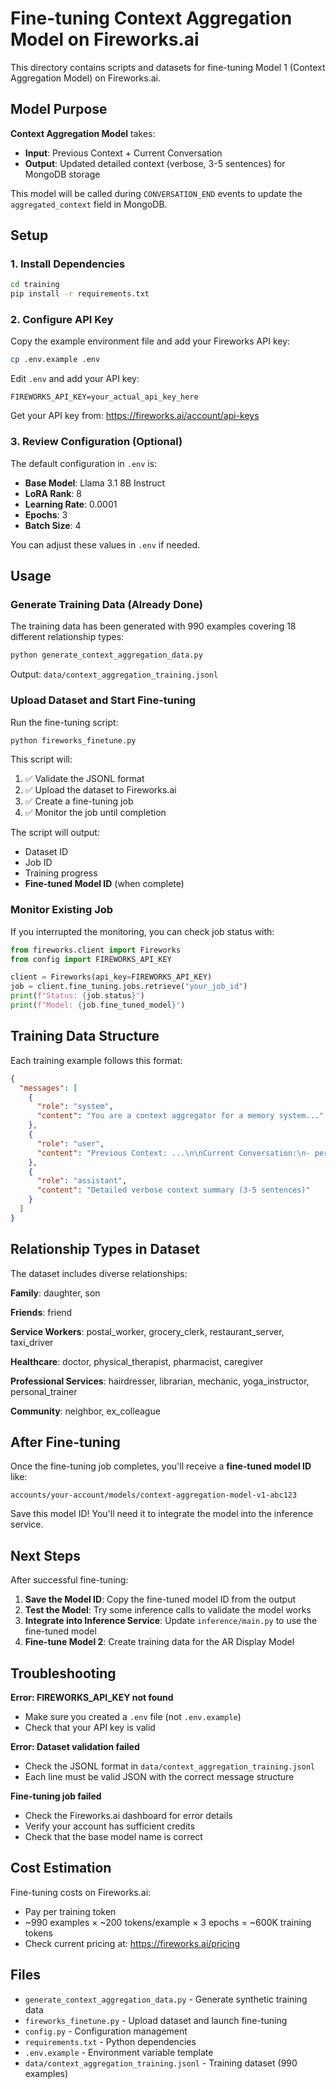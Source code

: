 # Fine-tuning Context Aggregation Model on Fireworks.ai

This directory contains scripts and datasets for fine-tuning Model 1 (Context Aggregation Model) on Fireworks.ai.

## Model Purpose

**Context Aggregation Model** takes:
- **Input**: Previous Context + Current Conversation
- **Output**: Updated detailed context (verbose, 3-5 sentences) for MongoDB storage

This model will be called during `CONVERSATION_END` events to update the `aggregated_context` field in MongoDB.

## Setup

### 1. Install Dependencies

```bash
cd training
pip install -r requirements.txt
```

### 2. Configure API Key

Copy the example environment file and add your Fireworks API key:

```bash
cp .env.example .env
```

Edit `.env` and add your API key:
```
FIREWORKS_API_KEY=your_actual_api_key_here
```

Get your API key from: https://fireworks.ai/account/api-keys

### 3. Review Configuration (Optional)

The default configuration in `.env` is:
- **Base Model**: Llama 3.1 8B Instruct
- **LoRA Rank**: 8
- **Learning Rate**: 0.0001
- **Epochs**: 3
- **Batch Size**: 4

You can adjust these values in `.env` if needed.

## Usage

### Generate Training Data (Already Done)

The training data has been generated with 990 examples covering 18 different relationship types:

```bash
python generate_context_aggregation_data.py
```

Output: `data/context_aggregation_training.jsonl`

### Upload Dataset and Start Fine-tuning

Run the fine-tuning script:

```bash
python fireworks_finetune.py
```

This script will:
1. ✅ Validate the JSONL format
2. ✅ Upload the dataset to Fireworks.ai
3. ✅ Create a fine-tuning job
4. ✅ Monitor the job until completion

The script will output:
- Dataset ID
- Job ID
- Training progress
- **Fine-tuned Model ID** (when complete)

### Monitor Existing Job

If you interrupted the monitoring, you can check job status with:

```python
from fireworks.client import Fireworks
from config import FIREWORKS_API_KEY

client = Fireworks(api_key=FIREWORKS_API_KEY)
job = client.fine_tuning.jobs.retrieve("your_job_id")
print(f"Status: {job.status}")
print(f"Model: {job.fine_tuned_model}")
```

## Training Data Structure

Each training example follows this format:

```json
{
  "messages": [
    {
      "role": "system",
      "content": "You are a context aggregator for a memory system..."
    },
    {
      "role": "user",
      "content": "Previous Context: ...\n\nCurrent Conversation:\n- person: ...\n- patient: ..."
    },
    {
      "role": "assistant",
      "content": "Detailed verbose context summary (3-5 sentences)"
    }
  ]
}
```

## Relationship Types in Dataset

The dataset includes diverse relationships:

**Family**: daughter, son

**Friends**: friend

**Service Workers**: postal_worker, grocery_clerk, restaurant_server, taxi_driver

**Healthcare**: doctor, physical_therapist, pharmacist, caregiver

**Professional Services**: hairdresser, librarian, mechanic, yoga_instructor, personal_trainer

**Community**: neighbor, ex_colleague

## After Fine-tuning

Once the fine-tuning job completes, you'll receive a **fine-tuned model ID** like:

```
accounts/your-account/models/context-aggregation-model-v1-abc123
```

Save this model ID! You'll need it to integrate the model into the inference service.

## Next Steps

After successful fine-tuning:

1. **Save the Model ID**: Copy the fine-tuned model ID from the output
2. **Test the Model**: Try some inference calls to validate the model works
3. **Integrate into Inference Service**: Update `inference/main.py` to use the fine-tuned model
4. **Fine-tune Model 2**: Create training data for the AR Display Model

## Troubleshooting

**Error: FIREWORKS_API_KEY not found**
- Make sure you created a `.env` file (not `.env.example`)
- Check that your API key is valid

**Error: Dataset validation failed**
- Check the JSONL format in `data/context_aggregation_training.jsonl`
- Each line must be valid JSON with the correct message structure

**Fine-tuning job failed**
- Check the Fireworks.ai dashboard for error details
- Verify your account has sufficient credits
- Check that the base model name is correct

## Cost Estimation

Fine-tuning costs on Fireworks.ai:
- Pay per training token
- ~990 examples × ~200 tokens/example × 3 epochs = ~600K training tokens
- Check current pricing at: https://fireworks.ai/pricing

## Files

- `generate_context_aggregation_data.py` - Generate synthetic training data
- `fireworks_finetune.py` - Upload dataset and launch fine-tuning
- `config.py` - Configuration management
- `requirements.txt` - Python dependencies
- `.env.example` - Environment variable template
- `data/context_aggregation_training.jsonl` - Training dataset (990 examples)
